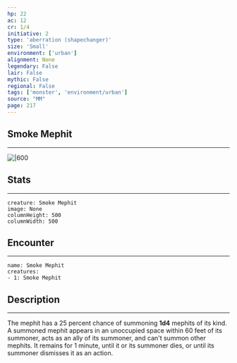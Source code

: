 ```yaml
---
hp: 22
ac: 12
cr: 1/4
initiative: 2
type: 'aberration (shapechanger)'    
size: 'Small'
environment: ['urban']
alignment: None
legendary: False
lair: False
mythic: False
regional: False
tags: ['monster', 'environment/urban']
source: "MM"
page: 217
---
```


## Smoke Mephit
---

![|600](D:/Program%20Files/5e.tools/img/bestiary/MM/Smoke%20Mephit.jpg)

## Stats
---

```statblock
creature: Smoke Mephit
image: None
columnHeight: 500
columnWidth: 500
```

## Encounter
---

```encounter-table
name: Smoke Mephit
creatures:
- 1: Smoke Mephit
```

## Description
---


The mephit has a 25 percent chance of summoning **1d4** mephits of its kind. A summoned mephit appears in an unoccupied space within 60 feet of its summoner, acts as an ally of its summoner, and can't summon other mephits. It remains for 1 minute, until it or its summoner dies, or until its summoner dismisses it as an action.




